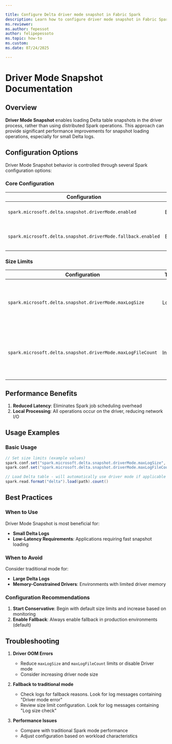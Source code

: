 ```yaml
---

title: Configure Delta driver mode snapshot in Fabric Spark
description: Learn how to configure driver mode snapshot in Fabric Spark to optimize cold query performance.
ms.reviewer: 
ms.author: fepessot
author: felipepessoto
ms.topic: how-to
ms.custom:
ms.date: 07/24/2025

---
```


# Driver Mode Snapshot Documentation

## Overview

**Driver Mode Snapshot** enables loading Delta table snapshots in the driver process, rather than using distributed Spark operations. This approach can provide significant performance improvements for snapshot loading operations, especially for small Delta logs.

## Configuration Options

Driver Mode Snapshot behavior is controlled through several Spark configuration options:

### Core Configuration

| Configuration | Type | Default | Description |
|---------------|------|---------|-------------|
| `spark.microsoft.delta.snapshot.driverMode.enabled` | Boolean | | Enables/disables Driver Mode Snapshot |
| `spark.microsoft.delta.snapshot.driverMode.fallback.enabled` | Boolean | `true` | Enables automatic fallback to Spark mode on errors |

### Size Limits

| Configuration | Type | Default | Description |
|---------------|------|---------|-------------|
| `spark.microsoft.delta.snapshot.driverMode.maxLogSize` | Long | 8MB | Maximum Delta Log size (bytes) to process in driver mode (per table/version) |
| `spark.microsoft.delta.snapshot.driverMode.maxLogFileCount` | Integer | 10 | Maximum number of Delta Log files to process in driver mode (per table/version) |

## Performance Benefits

1. **Reduced Latency**: Eliminates Spark job scheduling overhead
2. **Local Processing**: All operations occur on the driver, reducing network I/O

## Usage Examples

### Basic Usage

```scala
// Set size limits (example values)
spark.conf.set("spark.microsoft.delta.snapshot.driverMode.maxLogSize", "4MB")
spark.conf.set("spark.microsoft.delta.snapshot.driverMode.maxLogFileCount", "10")

// Load Delta table - will automatically use driver mode if applicable
spark.read.format("delta").load(path).count()
```

## Best Practices

### When to Use

Driver Mode Snapshot is most beneficial for:

- **Small Delta Logs**
- **Low-Latency Requirements**: Applications requiring fast snapshot loading

### When to Avoid

Consider traditional mode for:

- **Large Delta Logs**
- **Memory-Constrained Drivers**: Environments with limited driver memory

### Configuration Recommendations

1. **Start Conservative**: Begin with default size limits and increase based on monitoring
2. **Enable Fallback**: Always enable fallback in production environments (default)

## Troubleshooting

1. **Driver OOM Errors**
   - Reduce `maxLogSize` and `maxLogFileCount` limits or disable Driver mode
   - Consider increasing driver node size

2. **Fallback to traditional mode**
   - Check logs for fallback reasons. Look for log messages containing "Driver mode error"
   - Review size limit configuration. Look for log messages containing "Log size check"

3. **Performance Issues**
   - Compare with traditional Spark mode performance
   - Adjust configuration based on workload characteristics
